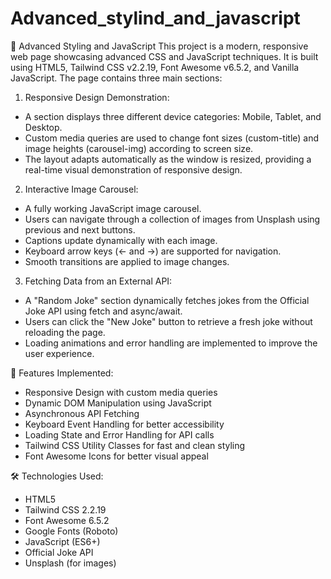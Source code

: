 # Advanced_stylind_and_javascript
🚀 Advanced Styling and JavaScript
This project is a modern, responsive web page showcasing advanced CSS and JavaScript techniques. It is built using HTML5, Tailwind CSS v2.2.19, Font Awesome v6.5.2, and Vanilla JavaScript.
The page contains three main sections:

1. Responsive Design Demonstration:
* A section displays three different device categories: Mobile, Tablet, and Desktop.
* Custom media queries are used to change font sizes (custom-title) and image heights (carousel-img) according to screen size.
* The layout adapts automatically as the window is resized, providing a real-time visual demonstration of responsive design.

2. Interactive Image Carousel:
* A fully working JavaScript image carousel.
* Users can navigate through a collection of images from Unsplash using previous and next buttons.
* Captions update dynamically with each image.
* Keyboard arrow keys (← and →) are supported for navigation.
* Smooth transitions are applied to image changes.

3. Fetching Data from an External API:
* A "Random Joke" section dynamically fetches jokes from the Official Joke API using fetch and async/await.
* Users can click the "New Joke" button to retrieve a fresh joke without reloading the page.
* Loading animations and error handling are implemented to improve the user experience.

🎯 Features Implemented:
* Responsive Design with custom media queries
* Dynamic DOM Manipulation using JavaScript
* Asynchronous API Fetching
* Keyboard Event Handling for better accessibility
* Loading State and Error Handling for API calls
* Tailwind CSS Utility Classes for fast and clean styling
* Font Awesome Icons for better visual appeal

🛠️ Technologies Used:
* HTML5
* Tailwind CSS 2.2.19
* Font Awesome 6.5.2
* Google Fonts (Roboto)
* JavaScript (ES6+)
* Official Joke API
* Unsplash (for images)
